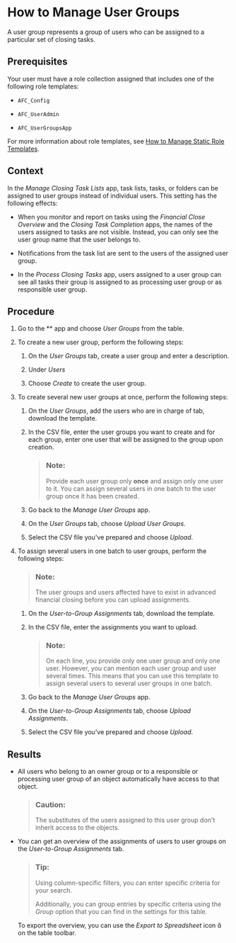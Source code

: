 <!-- loio45bb6c91e94a4d3bafbf4b752c918c3e -->

<link rel="stylesheet" type="text/css" href="../css/sap-icons.css"/>

# How to Manage User Groups

A user group represents a group of users who can be assigned to a particular set of closing tasks.



<a name="loio45bb6c91e94a4d3bafbf4b752c918c3e__prereq_q22_x4m_3kb"/>

## Prerequisites

Your user must have a role collection assigned that includes one of the following role templates:

-   `AFC_Config`

-   `AFC_UserAdmin`

-   `AFC_UserGroupsApp`


For more information about role templates, see [How to Manage Static Role Templates](how-to-manage-static-role-templates-0cca34d.md).



## Context

In the *Manage Closing Task Lists* app, task lists, tasks, or folders can be assigned to user groups instead of individual users. This setting has the following effects:

-   When you monitor and report on tasks using the *Financial Close Overview* and the *Closing Task Completion* apps, the names of the users assigned to tasks are not visible. Instead, you can only see the user group name that the user belongs to.

-   Notifications from the task list are sent to the users of the assigned user group.

-   In the *Process Closing Tasks* app, users assigned to a user group can see all tasks their group is assigned to as processing user group or as responsible user group.




## Procedure

1.  Go to the ** app and choose *User Groups* from the table.

2.  To create a new user group, perform the following steps:

    1.  On the *User Groups* tab, create a user group and enter a description.

    2.  Under *Users*

    3.  Choose *Create* to create the user group.


3.  To create several new user groups at once, perform the following steps:

    1.  On the *User Groups*, add the users who are in charge of tab, download the template.

    2.  In the CSV file, enter the user groups you want to create and for each group, enter one user that will be assigned to the group upon creation.

        > ### Note:  
        > Provide each user group only **once** and assign only one user to it. You can assign several users in one batch to the user group once it has been created.

    3.  Go back to the *Manage User Groups* app.

    4.  On the *User Groups* tab, choose *Upload User Groups*.

    5.  Select the CSV file you've prepared and choose *Upload*.


4.  To assign several users in one batch to user groups, perform the following steps:

    > ### Note:  
    > The user groups and users affected have to exist in advanced financial closing before you can upload assignments.

    1.  On the *User-to-Group Assignments* tab, download the template.

    2.  In the CSV file, enter the assignments you want to upload.

        > ### Note:  
        > On each line, you provide only one user group and only one user. However, you can mention each user group and user several times. This means that you can use this template to assign several users to several user groups in one batch.

    3.  Go back to the *Manage User Groups* app.

    4.  On the *User-to-Group Assignments* tab, choose *Upload Assignments*.

    5.  Select the CSV file you've prepared and choose *Upload*.





<a name="loio45bb6c91e94a4d3bafbf4b752c918c3e__result_dvs_xqt_3mb"/>

## Results

-   All users who belong to an owner group or to a responsible or processing user group of an object automatically have access to that object.

    > ### Caution:  
    > The substitutes of the users assigned to this user group don't inherit access to the objects.

-   You can get an overview of the assignments of users to user groups on the *User-to-Group Assignments* tab.

    > ### Tip:  
    > Using column-specific filters, you can enter specific criteria for your search.
    > 
    > Additionally, you can group entries by specific criteria using the *Group* option that you can find in the settings for this table.

    To export the overview, you can use the *Export to Spreadsheet* icon <span class="SAP-icons"></span> on the table toolbar.



